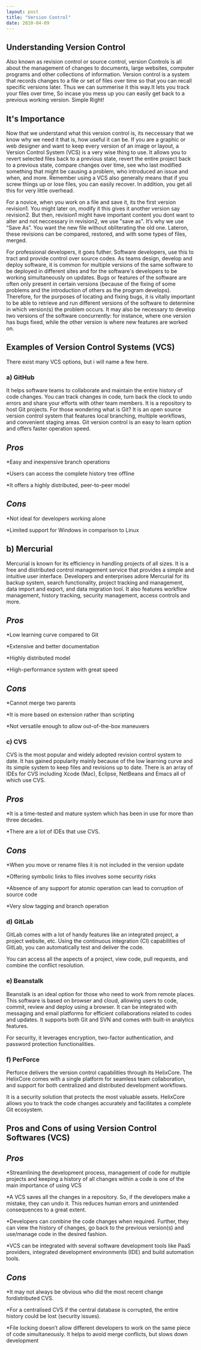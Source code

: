 ```yaml
---
layout: post
title: "Version Control"
date: 2020-04-09
---
```


## Understanding Version Control

Also known as revision control or source control, version Controls is all about the management of changes to documents, 
large websites, computer programs and other collections of information. Version control is a system that records changes 
to a file or set of files over time so that you can recall specific versions later.
   Thus we can summerise it this way.It lets you track your files over time, So incase you mess up you can easily get back 
to a previous working version. Simple Right!


## It's Importance

Now that we understand what this version control is, its neccessary that we know why we need it that is, how useful it can be.
If you are a graphic or web designer and want to keep every version of an image or layout, a Version Control System (VCS) is a very wise thing to use. It allows you to revert selected files back to a previous state, revert the entire project back to a previous state, compare changes over time, see who last modified something that might be causing a problem, who introduced an issue and when, and more. Remember using a VCS also generally means that if you screw things up or lose files, you can easily recover. In addition, you get all this for very little overhead. 
 
 For a novice, when you work on a file and save it, its the first version revision1. You might later on, modify it this gives it another version say revision2. But then, revision1 might have important content you dont want to alter and not neccessary in revision2, we use "save as". It’s why we use “Save As”. You want the new file without obliterating the old one. Lateron, these revisions can be compared, restored, and with some types of files, merged.
  
  For professional developers, it goes futher. Software developers, use this to tract and provide control over source codes. As teams design, develop and deploy software, it is common for multiple versions of the same software to be deployed in different sites and for the software's developers to be working simultaneously on updates. Bugs or features of the software are often only present in certain versions (because of the fixing of some problems and the introduction of others as the program develops). Therefore, for the purposes of locating and fixing bugs, it is vitally important to be able to retrieve and run different versions of the software to determine in which version(s) the problem occurs. It may also be necessary to develop two versions of the software concurrently: for instance, where one version has bugs fixed, while the other version is where new features are worked on. 

  
 ## Examples of Version Control Systems (VCS)
  
   There exist many VCS options, but i will name a few here.

### **a) GitHub**

It helps software teams to collaborate and maintain the entire history of code changes. You can track changes in code, turn back the clock to undo errors and share your efforts with other team members.
It is a repository to host Git projects. For those wondering what is Git? It is an open source version control system that features local branching, multiple workflows, and convenient staging areas. Git version control is an easy to learn option and offers faster operation speed.

##  *Pros*

*Easy and inexpensive branch operations

*Users can access the complete history tree offline

*It offers a highly distributed, peer-to-peer model

##  *Cons*

*Not ideal for developers working alone

*Limited support for Windows in comparison to Linux

## **b) Mercurial**

Mercurial is known for its efficiency in handling projects of all sizes. It is a free and distributed control management service that provides a simple and intuitive user interface.
Developers and enterprises adore Mercurial for its backup system, search functionality, project tracking and management, data import and export, and data migration tool. It also features workflow management, history tracking, security management, access controls and more.

##  *Pros*

*Low learning curve compared to Git

*Extensive and better documentation

*Highly distributed model

*High-performance system with great speed

##  *Cons*

*Cannot merge two parents

*It is more based on extension rather than scripting

*Not versatile enough to allow out-of-the-box maneuvers

### **c) CVS**

CVS is the most popular and widely adopted revision control system to date. It has gained popularity mainly because of the low learning curve and its simple system to keep files and revisions up to date.
There is an array of IDEs for CVS including Xcode (Mac), Eclipse, NetBeans and Emacs all of which use CVS.

##  *Pros*

*It is a time-tested and mature system which has been in use for more than three decades.

*There are a lot of IDEs that use CVS.

##  *Cons*

*When you move or rename files it is not included in the version update

*Offering symbolic links to files involves some security risks

*Absence of any support for atomic operation can lead to corruption of source code

*Very slow tagging and branch operation
  
### **d) GitLab**

GitLab comes with a lot of handy features like an integrated project, a project website, etc. Using the continuous integration (CI) capabilities of GitLab, you can automatically test and deliver the code.

You can access all the aspects of a project, view code, pull requests, and combine the conflict resolution.

### **e) Beanstalk**

Beanstalk is an ideal option for those who need to work from remote places. This software is based on browser and cloud, allowing users to code, commit, review and deploy using a browser.
It can be integrated with messaging and email platforms for efficient collaborations related to codes and updates. It supports both Git and SVN and comes with built-in analytics features.

For security, it leverages encryption, two-factor authentication, and password protection functionalities.

### **f) PerForce**

Perforce delivers the version control capabilities through its HelixCore. The HelixCore comes with a single platform for seamless team collaboration, and support for both centralized and distributed development workflows.

It is a security solution that protects the most valuable assets. HelixCore allows you to track the code changes accurately and facilitates a complete Git ecosystem.



## **Pros and Cons of using Version Control Softwares (VCS)**
  
 ##  *Pros*
  
   *Streamlining the development process, management of code for multiple projects and keeping a history of all changes within a code is one of the main importance of using VCS
 
 *A VCS saves all the changes in a repository. So, if the developers make a mistake, they can undo it. This reduces human errors and unintended consequences to a great extent. 
  
  *Developers can combine the code changes when required. Further, they can view the history of changes, go back to the previous version(s) and use/manage code in the desired fashion. 
  
  *VCS can be integrated with several software development tools like PaaS providers, integrated development environments (IDE) and build automation tools.
 
##  *Cons*

  *It may not always be obvious who did the most recent change fordistributed CVS.
  
  *For a centralised CVS if the central database is corrupted, the entire history could be lost (security issues).
  
  *File locking doesn’t allow different developers to work on the same piece of code simultaneously. It helps to avoid merge conflicts, but slows down development
